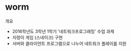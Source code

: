 # worm

개요
- 2016학년도 3학년 1학기 '네트워크프로그래밍' 수업 과제
- 지렁이 게임 (스네이크) 구현
- 서버와 클라이언트 프로그램으로 나누어 네트워크 플레이를 지원
